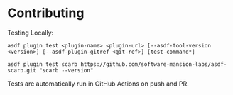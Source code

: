 # Contributing

Testing Locally:

```shell
asdf plugin test <plugin-name> <plugin-url> [--asdf-tool-version <version>] [--asdf-plugin-gitref <git-ref>] [test-command*]

asdf plugin test scarb https://github.com/software-mansion-labs/asdf-scarb.git "scarb --version"
```

Tests are automatically run in GitHub Actions on push and PR.
